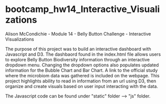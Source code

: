 # bootcamp_hw14_Interactive_Visualizations
Alison McCondichie - Module 14 - Belly Button Challenge - Interactive Visualizations

The purpose of this project was to build an interactive dashboard with Javascript and D3. The dashbaord found in the index.html file allows users to explore Belly Button Biodiversity information through an interactive dropdown menu. Changing the dropdown options also populates updated information for the Bubble Chart and Bar Chart. 
A link to the official study where the microbiom data was gathered is included on the webpage. This project highlights ability to read in information from an url using D3, then organize and create visuals based on user input interacting with the data. 

The Javascript code can be found under "static" folder --> "js" folder. 